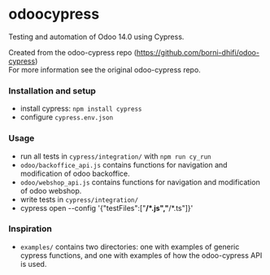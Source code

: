 # odoocypress
Testing and automation of Odoo 14.0 using Cypress.

Created from the odoo-cypress repo (https://github.com/borni-dhifi/odoo-cypress) \
For more information see the original odoo-cypress repo.

### Installation and setup
* install cypress: `npm install cypress`
* configure `cypress.env.json`

### Usage
* run all tests in `cypress/integration/` with `npm run cy_run`
* `odoo/backoffice_api.js` contains functions for navigation and modification of odoo backoffice.
* `odoo/webshop_api.js` contains functions for navigation and modification of odoo webshop.
* write tests in `cypress/integration/`
* cypress open --config '{"testFiles":["**/*.js","**/*.ts"]}'

### Inspiration
* `examples/` contains two directories: one with examples of generic cypress functions, and one with examples of how the odoo-cypress API is used.
